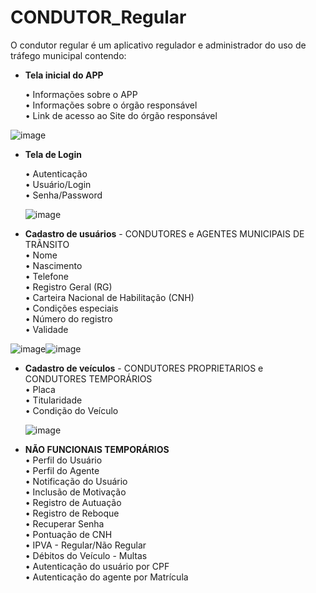 # CONDUTOR_Regular

O condutor regular é um aplicativo regulador e administrador do uso de tráfego municipal contendo:

- **Tela inicial do APP**                                                                                                                                             

    • Informações sobre o APP                                                                                                                                         
    • Informações sobre o órgão responsável                                                                                                                           
    • Link de acesso ao Site do órgão responsável 
    
![image](https://user-images.githubusercontent.com/42909266/136379544-2326ff4d-14f3-4eed-8605-db7709735f14.png)

- **Tela de Login**                                                                                                                                             

    • Autenticação                                                                                                                                         
    • Usuário/Login                                                                                                                           
    • Senha/Password 
    
    ![image](https://user-images.githubusercontent.com/42909266/136380311-f9367d07-15fd-422f-b08e-0819e6213229.png)

    
- **Cadastro de usuários** - CONDUTORES e AGENTES MUNICIPAIS DE TRÃNSITO                                                                                                    
    • Nome                                                                                                                                                             
    • Nascimento                                                                                                                                                       
    • Telefone                                                                                                                                                         
    • Registro Geral (RG)                                                                                                                                             
    • Carteira Nacional de Habilitação (CNH)                                                                                                                           
    • Condições especiais                                                                                                                                             
    • Número do registro                                                                                                                                               
    • Validade 
    
![image](https://user-images.githubusercontent.com/42909266/136379087-5d3b87b0-6510-4255-880f-125a92860041.png)![image](https://user-images.githubusercontent.com/42909266/136379217-4bf0328b-d1ad-4863-ba26-bc47fb511058.png)


    
- **Cadastro de veículos** - CONDUTORES PROPRIETARIOS e CONDUTORES TEMPORÁRIOS                                                                                              
    • Placa                                                                                                                                                           
    • Titularidade                                                                                                                                                     
    • Condição do Veículo                                                                                                                                             
    
    ![image](https://user-images.githubusercontent.com/42909266/136379354-9240024f-d147-4349-80cc-0c1681840e81.png)

                                                                                                                                                         
- **NÃO FUNCIONAIS TEMPORÁRIOS**                                                                                              
    • Perfil do Usuário                                                                                                                                               
    • Perfil do Agente                                                                                                                                                 
    • Notificação do Usuário                                                                                                                                           
    • Inclusão de Motivação                                                                                                                                           
    • Registro de Autuação                                                                                                                                             
    • Registro de Reboque                                                                                                                                             
    • Recuperar Senha                                                                                                                                                 
    • Pontuação de CNH                                                                                                                                                 
    • IPVA - Regular/Não Regular                                                                                                                                       
    • Débitos do Veículo - Multas                                                                                                                                     
    • Autenticação do usuário por CPF                                                                                                                                 
    • Autenticação do agente por Matrícula 
